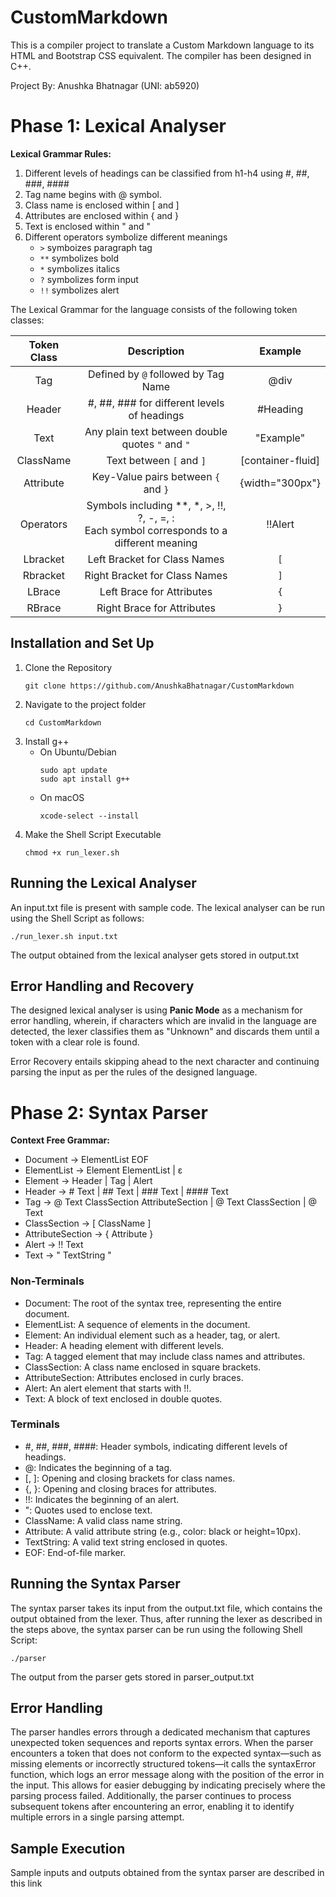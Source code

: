 # CustomMarkdown

This is a compiler project to translate a Custom Markdown language to its HTML and Bootstrap CSS equivalent. The compiler has been designed in C++.

Project By: Anushka Bhatnagar (UNI: ab5920)

# Phase 1: Lexical Analyser
**Lexical Grammar Rules:**
1. Different levels of headings can be classified from h1-h4 using #, ##, ###, ####
2. Tag name begins with @ symbol.
3. Class name is enclosed within [ and ]
4. Attributes are enclosed within { and }
5. Text is enclosed within " and "
6. Different operators symbolize different meanings
   - `>` symboizes paragraph tag
   - `**` symbolizes bold
   - `*` symbolizes italics
   - `?` symbolizes form input
   - `!!` symbolizes alert

The Lexical Grammar for the language consists of the following token classes:

| Token Class | Description | Example |
|  :---:        |     :---:     |        :---: |
| Tag   | Defined by `@` followed by Tag Name    | @div  |
| Header   | #, ##, ### for different levels of headings    | #Heading  |
| Text    | Any plain text between double quotes `"` and `"`| "Example"|
| ClassName  | Text between `[` and `]`    | [container-fluid]   |
| Attribute   | Key-Value pairs between `{` and `}`    | {width="300px"}   |
| Operators  | Symbols including **, *, >, !!, ?, -, =, : <br> Each symbol corresponds to a different meaning | !!Alert   |
| Lbracket  | Left Bracket for Class Names    | `[`   |
| Rbracket  | Right Bracket for Class Names    | `]`   |
| LBrace | Left Brace for Attributes    | `{`   |
| RBrace  |  Right Brace for Attributes    | `}`   |

## Installation and Set Up

1. Clone the Repository
   ```
   git clone https://github.com/AnushkaBhatnagar/CustomMarkdown
   ```
2. Navigate to the project folder
   ```
   cd CustomMarkdown
   ```
4. Install g++
   - On Ubuntu/Debian
     ```
     sudo apt update
     sudo apt install g++
     ```
   - On macOS
     ```
     xcode-select --install
     ```
5. Make the Shell Script Executable
   ```
   chmod +x run_lexer.sh
   ```

## Running the Lexical Analyser

An input.txt file is present with sample code. The lexical analyser can be run using the Shell Script as follows:

  ```
  ./run_lexer.sh input.txt
  ```

The output obtained from the lexical analyser gets stored in output.txt

## Error Handling and Recovery

The designed lexical analyser is using **Panic Mode** as a mechanism for error handling, wherein, if characters which are invalid in the language are detected, the lexer classifies them as "Unknown" and discards them until a token with a clear role is found.

Error Recovery entails skipping ahead to the next character and continuing parsing the input as per the rules of the designed language.

# Phase 2: Syntax Parser
**Context Free Grammar:**

- Document → ElementList EOF
- ElementList → Element ElementList | ε
- Element → Header | Tag | Alert
- Header → # Text | ## Text | ### Text | #### Text
- Tag → @ Text ClassSection AttributeSection | @ Text ClassSection | @ Text
- ClassSection → [ ClassName ]
- AttributeSection → { Attribute }
- Alert → !! Text
- Text → " TextString "

### Non-Terminals
- Document: The root of the syntax tree, representing the entire document.
- ElementList: A sequence of elements in the document.
- Element: An individual element such as a header, tag, or alert.
- Header: A heading element with different levels.
- Tag: A tagged element that may include class names and attributes.
- ClassSection: A class name enclosed in square brackets.
- AttributeSection: Attributes enclosed in curly braces.
- Alert: An alert element that starts with !!.
- Text: A block of text enclosed in double quotes.
  
### Terminals
- #, ##, ###, ####: Header symbols, indicating different levels of headings.
- @: Indicates the beginning of a tag.
- [, ]: Opening and closing brackets for class names.
- {, }: Opening and closing braces for attributes.
- !!: Indicates the beginning of an alert.
- ": Quotes used to enclose text.
- ClassName: A valid class name string.
- Attribute: A valid attribute string (e.g., color: black or height=10px).
- TextString: A valid text string enclosed in quotes.
- EOF: End-of-file marker.

## Running the Syntax Parser

The syntax parser takes its input from the output.txt file, which contains the output obtained from the lexer. Thus, after running the lexer as described in the steps above, the syntax parser can be run using the following Shell Script:

  ```
  ./parser
  ```

The output from the parser gets stored in parser_output.txt

## Error Handling

The parser handles errors through a dedicated mechanism that captures unexpected token sequences and reports syntax errors. When the parser encounters a token that does not conform to the expected syntax—such as missing elements or incorrectly structured tokens—it calls the syntaxError function, which logs an error message along with the position of the error in the input. This allows for easier debugging by indicating precisely where the parsing process failed. Additionally, the parser continues to process subsequent tokens after encountering an error, enabling it to identify multiple errors in a single parsing attempt.

## Sample Execution

Sample inputs and outputs obtained from the syntax parser are described in this link
